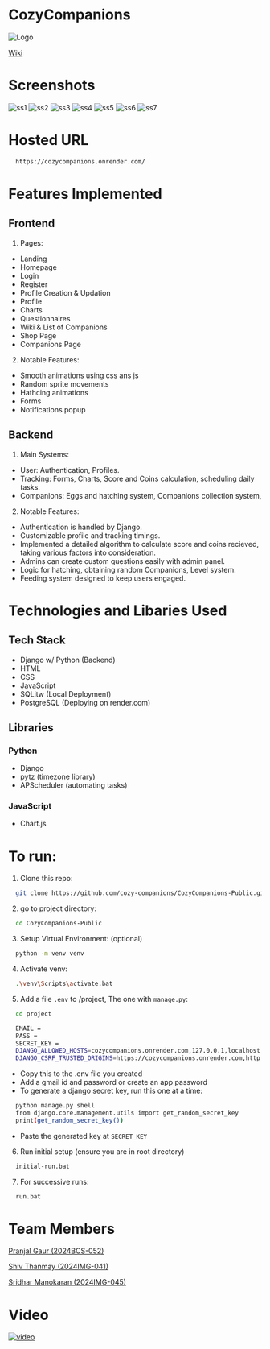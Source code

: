 # CozyCompanions
![Logo](project/user/static/logo.png)

[Wiki](Wiki.md)

# Screenshots
![ss1](screenshots/ss1.png)
![ss2](screenshots/ss2.png)
![ss3](screenshots/ss3.png)
![ss4](screenshots/ss4.png)
![ss5](screenshots/ss5.png)
![ss6](screenshots/ss6.png)
![ss7](screenshots/ss7.png)

# Hosted URL
```bash
  https://cozycompanions.onrender.com/
```

# Features Implemented
## Frontend
1. Pages:
- Landing
- Homepage
- Login
- Register
- Profile Creation & Updation
- Profile
- Charts
- Questionnaires
- Wiki & List of Companions
- Shop Page
- Companions Page

2. Notable Features:
- Smooth animations using css ans js
- Random sprite movements
- Hathcing animations
- Forms
- Notifications popup

## Backend
1. Main Systems:
- User: Authentication, Profiles.
- Tracking: Forms, Charts, Score and Coins calculation, scheduling daily tasks.
- Companions: Eggs and hatching system, Companions collection system, 
  
2. Notable Features:
- Authentication is handled by Django.
- Customizable profile and tracking timings.
- Implemented a detailed algorithm to calculate score and coins recieved, taking various factors into consideration.
- Admins can create custom questions easily with admin panel.
- Logic for hatching, obtaining random Companions, Level system.
- Feeding system designed to keep users engaged.

# Technologies and Libaries Used
## Tech Stack
- Django w/ Python (Backend)
- HTML
- CSS
- JavaScript
- SQLitw (Local Deployment)
- PostgreSQL (Deploying on render.com)

## Libraries
### Python
- Django
- pytz (timezone library)
- APScheduler (automating tasks)

### JavaScript
- Chart.js

# To run:

1. Clone this repo:

```bash
  git clone https://github.com/cozy-companions/CozyCompanions-Public.git
```

2. go to project directory:

```bash
  cd CozyCompanions-Public
```

3. Setup Virtual Environment: (optional)

```bash
  python -m venv venv
```

4. Activate venv:

```bash
  .\venv\Scripts\activate.bat
```

5. Add a file `.env` to /project, The one with `manage.py`:
```bash
  cd project
```
```bash
  EMAIL = 
  PASS = 
  SECRET_KEY = 
  DJANGO_ALLOWED_HOSTS=cozycompanions.onrender.com,127.0.0.1,localhost
  DJANGO_CSRF_TRUSTED_ORIGINS=https://cozycompanions.onrender.com,http://127.0.0.1:8000
```
-  Copy this to the .env file you created
-  Add a gmail id and password or create an app password
-  To generate a django secret key, run this one at a time:
```bash
  python manage.py shell
  from django.core.management.utils import get_random_secret_key
  print(get_random_secret_key())
```
- Paste the generated key at `SECRET_KEY`

6. Run initial setup (ensure you are in root directory)

```bash
  initial-run.bat
```



7. For successive runs:

```bash
  run.bat
```

# Team Members
[Pranjal Gaur (2024BCS-052)](https://github.com/Pixel-7777)

[Shiv Thanmay (2024IMG-041)](https://github.com/Shiv-th)

[Sridhar Manokaran (2024IMG-045)](https://github.com/sridhar1923)

# Video
[![video](screenshots/thumbnail.png)](https://drive.google.com/file/d/1VKvZvQvH7xLIdZ1L84pj9Vuqc8G0hd5_/view?usp=sharing)


